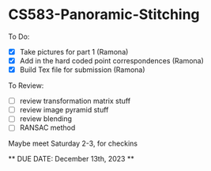 # CS583-Panoramic-Stitching

To Do:
- [X] Take pictures for part 1 (Ramona)
- [X] Add in the hard coded point correspondences (Ramona)
- [X] Build Tex file for submission (Ramona)

To Review:
- [ ] review transformation matrix stuff
- [ ] review image pyramid stuff
- [ ] review blending
- [ ] RANSAC method

Maybe meet Saturday 2-3, for checkins 

** DUE DATE: December 13th, 2023 **
